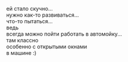 ей стало скучно...\
нужно как-то развиваться...\
что-то пытаться...\
ведь\
всегда можно пойти работать в автомойку...\
там классно\
особенно с открытыми окнами\
в машине :)